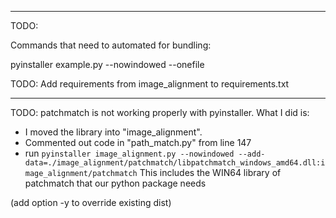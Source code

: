 
----

TODO:

Commands that need to automated for bundling:

pyinstaller example.py --nowindowed --onefile


TODO:
Add requirements from image_alignment to requirements.txt



-----
TODO:
patchmatch is not working properly with pyinstaller.
What I did is:
- I moved the library into "image_alignment".
- Commented out code in "path_match.py" from line 147
- run `pyinstaller image_alignment.py --nowindowed --add-data=./image_alignment/patchmatch/libpatchmatch_windows_amd64.dll:image_alignment/patchmatch`
  This includes the WIN64 library of patchmatch that our python package needs

(add option -y to override existing dist)